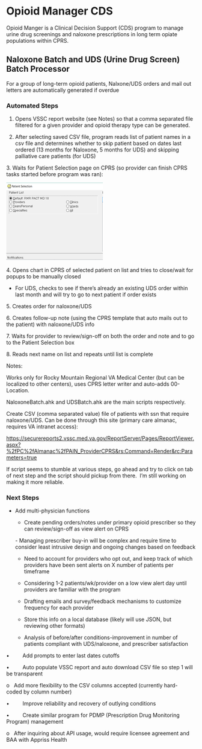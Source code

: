 # Opioid Manager CDS

Opioid Manger is a Clinical Decision Support (CDS) program to manage urine drug screenings and naloxone prescriptions in long
term opiate populations within CPRS.

## Naloxone Batch and UDS (Urine Drug Screen) Batch Processor

For a group of long-term opioid patients, Nalxone/UDS orders and mail out letters are automatically generated if overdue

### Automated Steps

1. Opens VSSC report website (see Notes) so that a comma separated file filtered for a given provider and opioid therapy type can be generated. 

2. After selecting saved CSV file, program reads list of patient names
in a csv file and determines whether to skip patient based on dates last
ordered (13 months for Naloxone, 5 months for UDS) and skipping palliative
care patients (for UDS)

3. Waits for Patient Selection page on CPRS (so provider can finish
CPRS tasks started before program was ran):

![](media/d023f343a21771cf4e5bc82d1d865122.png)

4. Opens chart in CPRS of selected patient on list and tries to
close/wait for popups to be manually closed

   - For UDS, checks to see if there’s already an existing UDS order
within last month and will try to go to next patient if order exists

5. Creates order for naloxone/UDS

6. Creates follow-up note (using the CPRS template that auto mails out
to the patient) with naloxone/UDS info

7. Waits for provider to review/sign-off on both the order and note
and to go to the Patient Selection box

8. Reads next name on list and repeats until list is complete

Notes:

Works only for Rocky Mountain Regional VA Medical Center (but can be localized
to other centers), uses CPRS letter writer and auto-adds 00-Location.

NaloxoneBatch.ahk and UDSBatch.ahk are the main scripts respectively.

Create CSV (comma separated value) file of patients with ssn that require
naloxone/UDS. Can be done through this site (primary care almanac, requires VA intranet access):

https://securereports2.vssc.med.va.gov/ReportServer/Pages/ReportViewer.aspx?%2fPC%2fAlmanac%2fPAIN_ProviderCPRS&rs:Command=Render&rc:Parameters=true

If script seems to stumble at various steps, go ahead and try to click on tab of
next step and the script should pickup from there.  I’m still working on making
it more reliable.

### Next Steps

- Add multi-physician functions

  - Create pending orders/notes under primary opioid prescriber so they can
review/sign-off as view alert on CPRS

  - Managing prescriber buy-in will be complex and require time to consider
least intrusive design and ongoing changes based on feedback

  - Need to account for providers who opt out, and keep track of which
providers have been sent alerts on X number of patients per timeframe

  - Considering 1-2 patients/wk/provider on a low view alert day until
providers are familiar with the program

  - Drafting emails and survey/feedback mechanisms to customize
frequency for each provider

  - Store this info on a local database (likely will use JSON, but
reviewing other formats)

  - Analysis of before/after conditions-improvement in number of
patients compliant with UDS/naloxone, and prescriber satisfaction



•         Add prompts to enter last dates cutoffs

•         Auto populate VSSC report and auto download CSV file so step 1
will be transparent

o   Add more flexibility to the CSV columns accepted
(currently hard-coded by column number)

•         Improve reliability and recovery of outlying conditions

•         Create similar program for PDMP (Prescription Drug Monitoring
Program) management

o   After inquiring about API usage, would require licensee agreement and
BAA with Appriss Health

 
